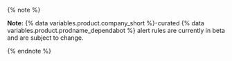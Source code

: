 {% note %}

**Note:** {% data variables.product.company_short %}-curated {% data variables.product.prodname_dependabot %} alert rules are currently in beta and are subject to change.

{% endnote %}